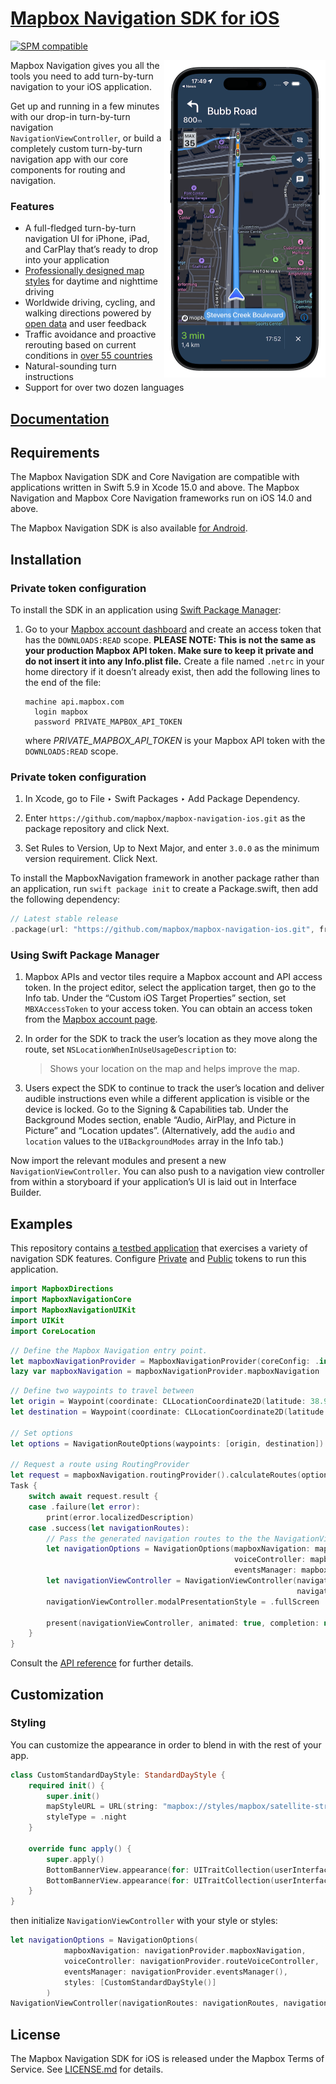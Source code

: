 # [Mapbox Navigation SDK for iOS](https://docs.mapbox.com/ios/navigation/)

[![SPM compatible](https://img.shields.io/badge/SPM-compatible-4BC51D.svg?style=flat)](https://swift.org/package-manager/)

<img alt="Mapbox Navigation SDK" src="./.github/img/navigation.png" width="258" align="right" />

Mapbox Navigation gives you all the tools you need to add turn-by-turn navigation to your iOS application.

Get up and running in a few minutes with our drop-in turn-by-turn navigation `NavigationViewController`, or build a completely custom turn-by-turn navigation app with our core components for routing and navigation.

### Features

* A full-fledged turn-by-turn navigation UI for iPhone, iPad, and CarPlay that’s ready to drop into your application
* [Professionally designed map styles](https://www.mapbox.com/maps/) for daytime and nighttime driving
* Worldwide driving, cycling, and walking directions powered by [open data](https://www.mapbox.com/about/maps/) and user feedback
* Traffic avoidance and proactive rerouting based on current conditions in [over 55 countries](https://docs.mapbox.com/help/how-mapbox-works/directions/#traffic-data)
* Natural-sounding turn instructions
* Support for over two dozen languages

## [Documentation](https://docs.mapbox.com/ios/navigation/v3/api-reference/)

## Requirements

The Mapbox Navigation SDK and Core Navigation are compatible with applications written in Swift 5.9 in Xcode 15.0 and above. The Mapbox Navigation and Mapbox Core Navigation frameworks run on iOS 14.0 and above.

The Mapbox Navigation SDK is also available [for Android](https://github.com/mapbox/mapbox-navigation-android/).

## Installation

### Private token configuration

To install the SDK in an application using [Swift Package Manager](https://swift.org/package-manager/):

1. Go to your [Mapbox account dashboard](https://account.mapbox.com/) and create an access token that has the `DOWNLOADS:READ` scope. **PLEASE NOTE: This is not the same as your production Mapbox API token. Make sure to keep it private and do not insert it into any Info.plist file.** Create a file named `.netrc` in your home directory if it doesn’t already exist, then add the following lines to the end of the file:
   ```
   machine api.mapbox.com
     login mapbox
     password PRIVATE_MAPBOX_API_TOKEN
   ```
   where _PRIVATE_MAPBOX_API_TOKEN_ is your Mapbox API token with the `DOWNLOADS:READ` scope.

### Private token configuration

1. In Xcode, go to File ‣ Swift Packages ‣ Add Package Dependency.

1. Enter `https://github.com/mapbox/mapbox-navigation-ios.git` as the package repository and click Next.

1. Set Rules to Version, Up to Next Major, and enter `3.0.0` as the minimum version requirement. Click Next.

To install the MapboxNavigation framework in another package rather than an application, run `swift package init` to create a Package.swift, then add the following dependency:

```swift
// Latest stable release
.package(url: "https://github.com/mapbox/mapbox-navigation-ios.git", from: "3.0.0")
```

### Using Swift Package Manager

1. Mapbox APIs and vector tiles require a Mapbox account and API access token. In the project editor, select the application target, then go to the Info tab. Under the “Custom iOS Target Properties” section, set `MBXAccessToken` to your access token. You can obtain an access token from the [Mapbox account page](https://account.mapbox.com/access-tokens/).

1. In order for the SDK to track the user’s location as they move along the route, set `NSLocationWhenInUseUsageDescription` to:
   > Shows your location on the map and helps improve the map.

1. Users expect the SDK to continue to track the user’s location and deliver audible instructions even while a different application is visible or the device is locked. Go to the Signing & Capabilities tab. Under the Background Modes section, enable “Audio, AirPlay, and Picture in Picture” and “Location updates”. (Alternatively, add the `audio` and `location` values to the `UIBackgroundModes` array in the Info tab.)

Now import the relevant modules and present a new `NavigationViewController`. You can also push to a navigation view controller from within a storyboard if your application’s UI is laid out in Interface Builder.

## Examples

This repository contains [a testbed application](./Examples) that exercises a variety of navigation SDK features. Configure [Private](#privat-token-configuration) and [Public](#using-swift-package-manager) tokens to run this application.

```swift
import MapboxDirections
import MapboxNavigationCore
import MapboxNavigationUIKit
import UIKit
import CoreLocation
```

```swift
// Define the Mapbox Navigation entry point.
let mapboxNavigationProvider = MapboxNavigationProvider(coreConfig: .init())
lazy var mapboxNavigation = mapboxNavigationProvider.mapboxNavigation
```

```swift
// Define two waypoints to travel between
let origin = Waypoint(coordinate: CLLocationCoordinate2D(latitude: 38.9131752, longitude: -77.0324047), name: "Mapbox")
let destination = Waypoint(coordinate: CLLocationCoordinate2D(latitude: 38.8977, longitude: -77.0365), name: "White House")

// Set options
let options = NavigationRouteOptions(waypoints: [origin, destination])

// Request a route using RoutingProvider
let request = mapboxNavigation.routingProvider().calculateRoutes(options: options)   
Task {
    switch await request.result {
    case .failure(let error):
        print(error.localizedDescription)
    case .success(let navigationRoutes):
        // Pass the generated navigation routes to the the NavigationViewController
        let navigationOptions = NavigationOptions(mapboxNavigation: mapboxNavigation,
                                                  voiceController: mapboxNavigationProvider.routeVoiceController,
                                                  eventsManager: mapboxNavigationProvider.eventsManager())
        let navigationViewController = NavigationViewController(navigationRoutes: navigationRoutes,
                                                                navigationOptions: navigationOptions)
        navigationViewController.modalPresentationStyle = .fullScreen

        present(navigationViewController, animated: true, completion: nil)
    }
}
```

Consult the [API reference](https://docs.mapbox.com/ios/navigation/v3/api-reference/) for further details.

## Customization

### Styling

You can customize the appearance in order to blend in with the rest of your app.

```swift
class CustomStandardDayStyle: StandardDayStyle {
    required init() {
        super.init()
        mapStyleURL = URL(string: "mapbox://styles/mapbox/satellite-streets-v9")!
        styleType = .night
    }

    override func apply() {
        super.apply()
        BottomBannerView.appearance(for: UITraitCollection(userInterfaceIdiom: .phone)).backgroundColor = .orange
        BottomBannerView.appearance(for: UITraitCollection(userInterfaceIdiom: .pad)).backgroundColor = .orange
    }
}
```

then initialize `NavigationViewController` with your style or styles:

```swift
let navigationOptions = NavigationOptions(
            mapboxNavigation: navigationProvider.mapboxNavigation,
            voiceController: navigationProvider.routeVoiceController,
            eventsManager: navigationProvider.eventsManager(),
            styles: [CustomStandardDayStyle()]
        )
NavigationViewController(navigationRoutes: navigationRoutes, navigationOptions: navigationOptions)
```

## License

The Mapbox Navigation SDK for iOS is released under the Mapbox Terms of Service. See [LICENSE.md](./LICENSE.md) for details.
